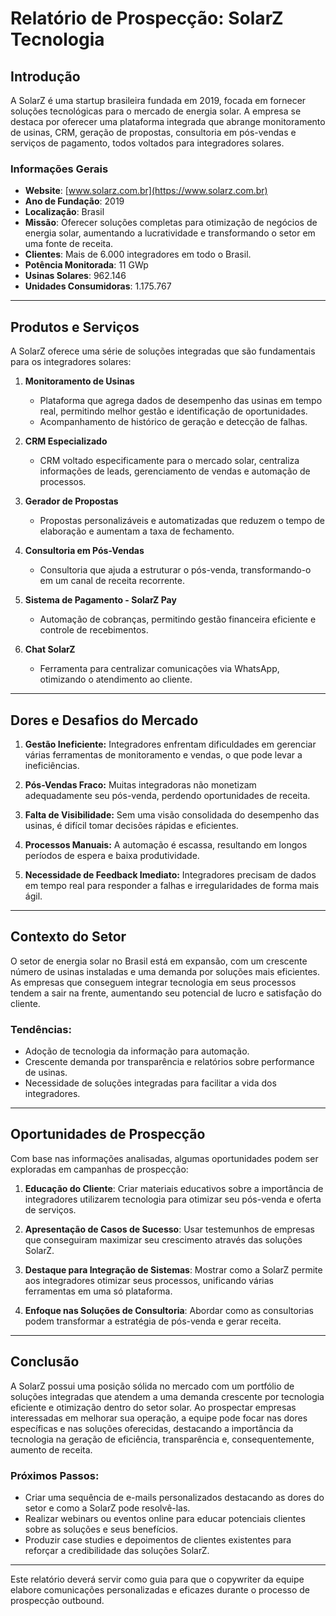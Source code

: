 # Relatório de Prospecção: SolarZ Tecnologia

## Introdução
A SolarZ é uma startup brasileira fundada em 2019, focada em fornecer soluções tecnológicas para o mercado de energia solar. A empresa se destaca por oferecer uma plataforma integrada que abrange monitoramento de usinas, CRM, geração de propostas, consultoria em pós-vendas e serviços de pagamento, todos voltados para integradores solares.

### Informações Gerais
- **Website**: [www.solarz.com.br](https://www.solarz.com.br)
- **Ano de Fundação**: 2019
- **Localização**: Brasil
- **Missão**: Oferecer soluções completas para otimização de negócios de energia solar, aumentando a lucratividade e transformando o setor em uma fonte de receita.
- **Clientes**: Mais de 6.000 integradores em todo o Brasil.
- **Potência Monitorada**: 11 GWp
- **Usinas Solares**: 962.146
- **Unidades Consumidoras**: 1.175.767

---

## Produtos e Serviços
A SolarZ oferece uma série de soluções integradas que são fundamentais para os integradores solares:

1. **Monitoramento de Usinas**
   - Plataforma que agrega dados de desempenho das usinas em tempo real, permitindo melhor gestão e identificação de oportunidades.
   - Acompanhamento de histórico de geração e detecção de falhas.

2. **CRM Especializado**
   - CRM voltado especificamente para o mercado solar, centraliza informações de leads, gerenciamento de vendas e automação de processos.

3. **Gerador de Propostas**
   - Propostas personalizáveis e automatizadas que reduzem o tempo de elaboração e aumentam a taxa de fechamento.

4. **Consultoria em Pós-Vendas**
   - Consultoria que ajuda a estruturar o pós-venda, transformando-o em um canal de receita recorrente.

5. **Sistema de Pagamento - SolarZ Pay**
   - Automação de cobranças, permitindo gestão financeira eficiente e controle de recebimentos.

6. **Chat SolarZ**
   - Ferramenta para centralizar comunicações via WhatsApp, otimizando o atendimento ao cliente.

---

## Dores e Desafios do Mercado
1. **Gestão Ineficiente:** Integradores enfrentam dificuldades em gerenciar várias ferramentas de monitoramento e vendas, o que pode levar a ineficiências.
  
2. **Pós-Vendas Fraco:** Muitas integradoras não monetizam adequadamente seu pós-venda, perdendo oportunidades de receita.
  
3. **Falta de Visibilidade:** Sem uma visão consolidada do desempenho das usinas, é difícil tomar decisões rápidas e eficientes.
  
4. **Processos Manuais:** A automação é escassa, resultando em longos períodos de espera e baixa produtividade.

5. **Necessidade de Feedback Imediato:** Integradores precisam de dados em tempo real para responder a falhas e irregularidades de forma mais ágil.

---

## Contexto do Setor
O setor de energia solar no Brasil está em expansão, com um crescente número de usinas instaladas e uma demanda por soluções mais eficientes. As empresas que conseguem integrar tecnologia em seus processos tendem a sair na frente, aumentando seu potencial de lucro e satisfação do cliente.

### Tendências:
- Adoção de tecnologia da informação para automação.
- Crescente demanda por transparência e relatórios sobre performance de usinas.
- Necessidade de soluções integradas para facilitar a vida dos integradores.

---

## Oportunidades de Prospecção
Com base nas informações analisadas, algumas oportunidades podem ser exploradas em campanhas de prospecção:

1. **Educação do Cliente**: Criar materiais educativos sobre a importância de integradores utilizarem tecnologia para otimizar seu pós-venda e oferta de serviços.

2. **Apresentação de Casos de Sucesso**: Usar testemunhos de empresas que conseguiram maximizar seu crescimento através das soluções SolarZ.

3. **Destaque para Integração de Sistemas**: Mostrar como a SolarZ permite aos integradores otimizar seus processos, unificando várias ferramentas em uma só plataforma.

4. **Enfoque nas Soluções de Consultoria**: Abordar como as consultorias podem transformar a estratégia de pós-venda e gerar receita.

---

## Conclusão
A SolarZ possui uma posição sólida no mercado com um portfólio de soluções integradas que atendem a uma demanda crescente por tecnologia eficiente e otimização dentro do setor solar. Ao prospectar empresas interessadas em melhorar sua operação, a equipe pode focar nas dores específicas e nas soluções oferecidas, destacando a importância da tecnologia na geração de eficiência, transparência e, consequentemente, aumento de receita. 

### Próximos Passos:
- Criar uma sequência de e-mails personalizados destacando as dores do setor e como a SolarZ pode resolvê-las.
- Realizar webinars ou eventos online para educar potenciais clientes sobre as soluções e seus benefícios.
- Produzir case studies e depoimentos de clientes existentes para reforçar a credibilidade das soluções SolarZ.

---

Este relatório deverá servir como guia para que o copywriter da equipe elabore comunicações personalizadas e eficazes durante o processo de prospecção outbound.